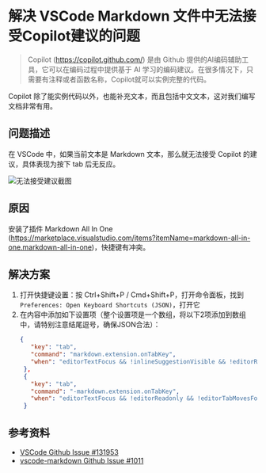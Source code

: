 # 解决 VSCode Markdown 文件中无法接受Copilot建议的问题

> Copilot (<https://copilot.github.com/>) 是由 Github 提供的AI编码辅助工具，它可以在编码过程中提供基于 AI 学习的编码建议。在很多情况下，只需要有注释或者函数名称，Copilot就可以实例完整的代码。

Copilot 除了能实例代码以外，也能补充文本，而且包括中文文本，这对我们编写文档非常有用。

## 问题描述

在 VSCode 中，如果当前文本是 Markdown 文本，那么就无法接受 Copilot 的建议，具体表现为按下 tab 后无反应。

![无法接受建议截图](/attachments/vscode/sovle-copilot-can-not-accept-in-markdown/01.problem.gif)

## 原因

安装了插件 Markdown All In One (<https://marketplace.visualstudio.com/items?itemName=markdown-all-in-one.markdown-all-in-one>)，快捷键有冲突。

## 解决方案

1. 打开快捷键设置：按 Ctrl+Shift+P / Cmd+Shift+P，打开命令面板，找到`Preferences: Open Keyboard Shortcuts (JSON)`，打开它
2. 在内容中添加如下设置项（整个设置项是一个数组，将以下2项添加到数组中，请特别注意结尾逗号，确保JSON合法）：
   ```json
   {
      "key": "tab",
      "command": "markdown.extension.onTabKey",
      "when": "editorTextFocus && !inlineSuggestionVisible && !editorReadonly && !editorTabMovesFocus && !hasOtherSuggestions && !hasSnippetCompletions && !inSnippetMode && !suggestWidgetVisible && editorLangId == 'markdown'"
    },
    {
      "key": "tab",
      "command": "-markdown.extension.onTabKey",
      "when": "editorTextFocus && !editorReadonly && !editorTabMovesFocus && !hasOtherSuggestions && !hasSnippetCompletions && !inSnippetMode && !suggestWidgetVisible && editorLangId == 'markdown'"
    }
    ```

## 参考资料

- [VSCode Github Issue #131953](https://github.com/microsoft/vscode/issues/131953)
- [vscode-markdown Github Issue #1011](https://github.com/yzhang-gh/vscode-markdown/issues/1011)
